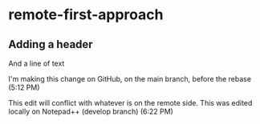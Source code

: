 # remote-first-approach

## Adding a header
And a line of text

I'm making this change on GitHub, on the main branch, before the rebase (5:12 PM)

This edit will conflict with whatever
is on the remote side.
This was edited locally on Notepad++ (develop branch) (6:22 PM)